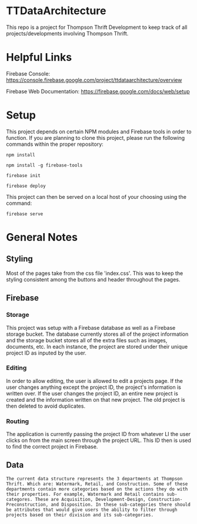 # TTDataArchitecture
This repo is a project for Thompson Thrift Development to keep track of all projects/developments involving Thompson Thrift.

# Helpful Links 

Firebase Console:
https://console.firebase.google.com/project/ttdataarchitecture/overview

Firebase Web Documentation:
https://firebase.google.com/docs/web/setup

# Setup 

This project depends on certain NPM modules and Firebase tools in order to function. If you are planning to clone this project, please run the following commands within the proper repository:

  `npm install`
  
  `npm install -g firebase-tools`
  
  `firebase init`
  
  `firebase deploy`
  
  
 This project can then be served on a local host of your choosing using the command:
 
  `firebase serve`
  
  
  # General Notes
  
  ## Styling
  
  Most of the pages take from the css file 'index.css'. This was to keep the styling consistent among the buttons and header throughout the pages. 
  
  ## Firebase
  
  ### Storage
  This project was setup with a Firebase database as well as a Firebase storage bucket. The database currently stores all of the project information and the storage bucket stores all of the extra files such as images, documents, etc. In each instance, the project are stored under their unique project ID as inputed by the user. 
   
  ### Editing
  In order to allow editing, the user is allowed to edit a projects page. If the user changes anything except the project ID, the project's information is written over. If the user changes the project ID, an entire new project is created and the information written on that new project. The old project is then deleted to avoid duplicates.
    
   ### Routing 
   The application is currently passing the project ID from whatever LI the user clicks on from the main screen through the project URL. This ID then is used to find the correct project in Firebase.
   
   ## Data
    The current data structure represents the 3 departments at Thompson Thrift. Which are: Watermark, Retail, and Construction. Some of these departments contain more categories based on the actions they do with their properties. For example, Watermark and Retail contains sub-categores. These are Acquisition, Development-Design, Construction-Preconstruction, and Disposition. In these sub-categories there should be attributes that would give users the ability to filter through projects based on their division and its sub-categories. 
  
